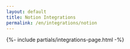 ```yaml
---
layout: default
title: Notion Integrations
permalink: /en/integrations/notion
---
```



{%- include partials/integrations-page.html -%}

